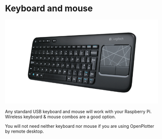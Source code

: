 # Keyboard and mouse

![](../en/keyboard.png)

Any standard USB keyboard and mouse will work with your Raspberry Pi. Wireless keyboard & mouse combos are a good option.

You will not need neither keyboard nor mouse if you are using OpenPlotter by remote desktop.